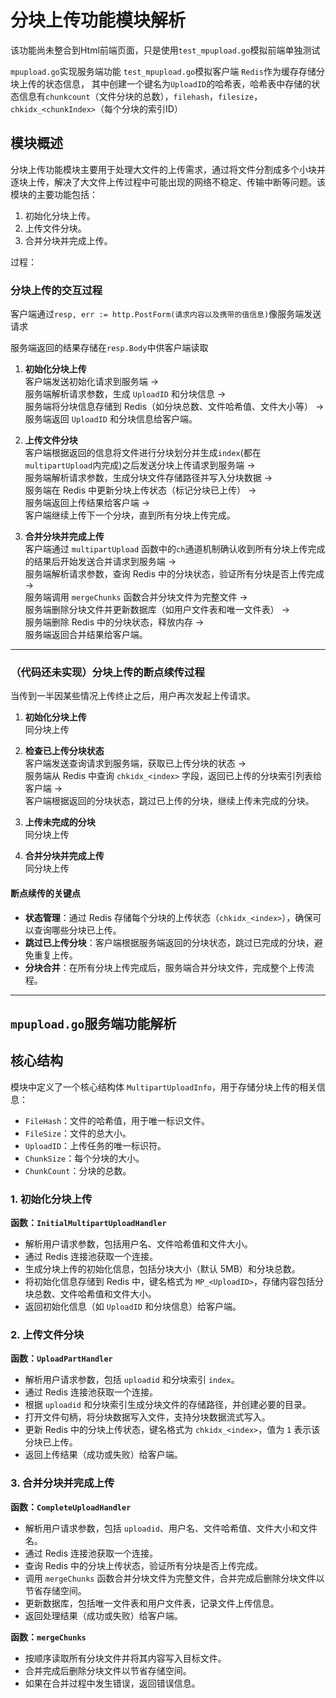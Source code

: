 # 分块上传功能模块解析
该功能尚未整合到Html前端页面，只是使用`test_mpupload.go`模拟前端单独测试


`mpupload.go`实现服务端功能
`test_mpupload.go`模拟客户端 
`Redis`作为缓存存储分块上传的状态信息，
其中创建一个键名为`UploadID`的哈希表，哈希表中存储的状态信息有`chunkcount`（文件分块的总数），`filehash`，`filesize`，`chkidx_<chunkIndex>`（每个分块的索引ID）
## 模块概述
分块上传功能模块主要用于处理大文件的上传需求，通过将文件分割成多个小块并逐块上传，解决了大文件上传过程中可能出现的网络不稳定、传输中断等问题。该模块的主要功能包括：

1. 初始化分块上传。
2. 上传文件分块。
3. 合并分块并完成上传。

过程：
### 分块上传的交互过程
客户端通过`resp, err := http.PostForm(请求内容以及携带的值信息)`像服务端发送请求

服务端返回的结果存储在`resp.Body`中供客户端读取

1. **初始化分块上传**  
   客户端发送初始化请求到服务端 →  
   服务端解析请求参数，生成 `UploadID` 和分块信息 →  
   服务端将分块信息存储到 Redis（如分块总数、文件哈希值、文件大小等） →  
   服务端返回 `UploadID` 和分块信息给客户端。

2. **上传文件分块**  
   客户端根据返回的信息将文件进行分块划分并生成`index`(都在`multipartUpload`内完成)之后发送分块上传请求到服务端 →  
   服务端解析请求参数，生成分块文件存储路径并写入分块数据 →  
   服务端在 Redis 中更新分块上传状态（标记分块已上传） →  
   服务端返回上传结果给客户端 →  
   客户端继续上传下一个分块，直到所有分块上传完成。

3. **合并分块并完成上传**  
   客户端通过 `multipartUpload` 函数中的`ch`通道机制确认收到所有分块上传完成的结果后开始发送合并请求到服务端 →  
   服务端解析请求参数，查询 Redis 中的分块状态，验证所有分块是否上传完成 →  
   服务端调用 `mergeChunks` 函数合并分块文件为完整文件 →  
   服务端删除分块文件并更新数据库（如用户文件表和唯一文件表） →  
   服务端删除 Redis 中的分块状态，释放内存 →  
   服务端返回合并结果给客户端。
--------
### （代码还未实现）分块上传的断点续传过程 
当传到一半因某些情况上传终止之后，用户再次发起上传请求。
1. **初始化分块上传**  
   同分块上传

2. **检查已上传分块状态**  
   客户端发送查询请求到服务端，获取已上传分块的状态 →  
   服务端从 Redis 中查询 `chkidx_<index>` 字段，返回已上传的分块索引列表给客户端 →  
   客户端根据返回的分块状态，跳过已上传的分块，继续上传未完成的分块。

3. **上传未完成的分块**  
   同分块上传

4. **合并分块并完成上传**  
  同分块上传


#### 断点续传的关键点
- **状态管理**：通过 Redis 存储每个分块的上传状态（`chkidx_<index>`），确保可以查询哪些分块已上传。
- **跳过已上传分块**：客户端根据服务端返回的分块状态，跳过已完成的分块，避免重复上传。
- **分块合并**：在所有分块上传完成后，服务端合并分块文件，完成整个上传流程。

-----------

## `mpupload.go`服务端功能解析
## 核心结构
模块中定义了一个核心结构体 `MultipartUploadInfo`，用于存储分块上传的相关信息：

- `FileHash`：文件的哈希值，用于唯一标识文件。
- `FileSize`：文件的总大小。
- `UploadID`：上传任务的唯一标识符。
- `ChunkSize`：每个分块的大小。
- `ChunkCount`：分块的总数。





### 1. 初始化分块上传
**函数：`InitialMultipartUploadHandler`**
- 解析用户请求参数，包括用户名、文件哈希值和文件大小。
- 通过 Redis 连接池获取一个连接。
- 生成分块上传的初始化信息，包括分块大小（默认 5MB）和分块总数。
- 将初始化信息存储到 Redis 中，键名格式为 `MP_<UploadID>`，存储内容包括分块总数、文件哈希值和文件大小。
- 返回初始化信息（如 `UploadID` 和分块信息）给客户端。

### 2. 上传文件分块
**函数：`UploadPartHandler`**
- 解析用户请求参数，包括 `uploadid` 和分块索引 `index`。
- 通过 Redis 连接池获取一个连接。
- 根据 `uploadid` 和分块索引生成分块文件的存储路径，并创建必要的目录。
- 打开文件句柄，将分块数据写入文件，支持分块数据流式写入。
- 更新 Redis 中的分块上传状态，键名格式为 `chkidx_<index>`，值为 `1` 表示该分块已上传。
- 返回上传结果（成功或失败）给客户端。

### 3. 合并分块并完成上传
**函数：`CompleteUploadHandler`**
- 解析用户请求参数，包括 `uploadid`、用户名、文件哈希值、文件大小和文件名。
- 通过 Redis 连接池获取一个连接。
- 查询 Redis 中的分块上传状态，验证所有分块是否上传完成。
- 调用 `mergeChunks` 函数合并分块文件为完整文件，合并完成后删除分块文件以节省存储空间。
- 更新数据库，包括唯一文件表和用户文件表，记录文件上传信息。
- 返回处理结果（成功或失败）给客户端。

**函数：`mergeChunks`**
- 按顺序读取所有分块文件并将其内容写入目标文件。
- 合并完成后删除分块文件以节省存储空间。
- 如果在合并过程中发生错误，返回错误信息。